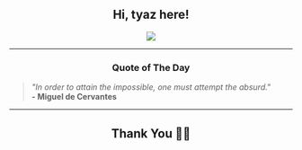 <h2 align="center"> Hi, tyaz here!</h2>

<p align="center">
<a href="https://github.com/tyazx" alt="github streak"><img src="https://dvst-streak.herokuapp.com/?user=tyazx&theme=tokyonight&fire=DD472C"></a>
</p>

<hr>
<h3 align="center">Quote of The Day</h3>
<p align="center">
<blockquote>
<i>"In order to attain the impossible, one must attempt the absurd."</i>
<br>
<b>- Miguel de Cervantes</b>
</blockquote>
</p>


<hr>
<h2 align="center">Thank You 🙏🏼</h2>
